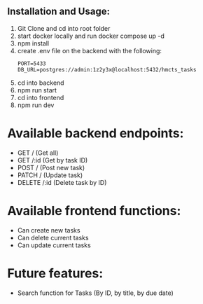 ## Installation and Usage:
1. Git Clone and cd into root folder
2. start docker locally and run docker compose up -d
3. npm install
4. create .env file on the backend with the following:
    ```
    PORT=5433
    DB_URL=postgres://admin:1z2y3x@localhost:5432/hmcts_tasks
    ```
5. cd into backend
6. npm run start
7. cd into frontend
8. npm run dev

# Available backend endpoints:
- GET / (Get all)
- GET /:id (Get by task ID)
- POST / (Post new task)
- PATCH / (Update task)
- DELETE /:id (Delete task by ID)

# Available frontend functions:
- Can create new tasks
- Can delete current tasks
- Can update current tasks

# Future features:
- Search function for Tasks (By ID, by title, by due date)